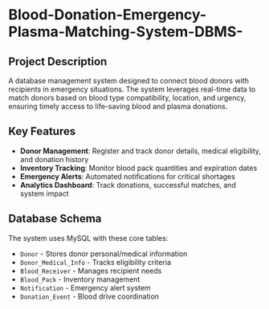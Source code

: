 # Blood-Donation-Emergency-Plasma-Matching-System-DBMS-

## Project Description
A database management system designed to connect blood donors with recipients in emergency situations. The system leverages real-time data to match donors based on blood type compatibility, location, and urgency, ensuring timely access to life-saving blood and plasma donations.

## Key Features
- **Donor Management**: Register and track donor details, medical eligibility, and donation history
- **Inventory Tracking**: Monitor blood pack quantities and expiration dates
- **Emergency Alerts**: Automated notifications for critical shortages
- **Analytics Dashboard**: Track donations, successful matches, and system impact

## Database Schema
The system uses MySQL with these core tables:
- `Donor` - Stores donor personal/medical information
- `Donor_Medical_Info` - Tracks eligibility criteria
- `Blood_Receiver` - Manages recipient needs
- `Blood_Pack` - Inventory management
- `Notification` - Emergency alert system
- `Donation_Event` - Blood drive coordination
